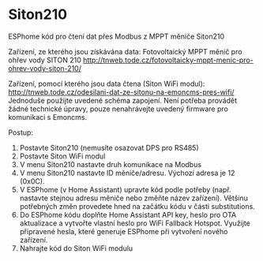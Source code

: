 # Siton210
ESPhome kód pro čtení dat přes Modbus z MPPT měniče Siton210

Zařízení, ze kterého jsou získávána data:
Fotovoltaický MPPT měnič pro ohřev vody SITON 210
http://tnweb.tode.cz/fotovoltaicky-mppt-menic-pro-ohrev-vody-siton-210/

Zařízení, pomocí kterého jsou data čtena (Siton WiFi modul):
http://tnweb.tode.cz/odesilani-dat-ze-sitonu-na-emoncms-pres-wifi/
Jednoduše použijte uvedené schéma zapojení. Není potřeba provádět žádné technické úpravy, pouze nenahrávejte uvedený firmware pro komunikaci s Emoncms.

Postup:
1. Postavte Siton210 (nemusíte osazovat DPS pro RS485)
2. Postavte Siton WiFi modul
3. V menu Siton210 nastavte druh komunikace na Modbus
4. V menu Siton210 nastavte ID měniče/adresu. Výchozí adresa je 12 (0x0C).
5. V ESPhome (v Home Assistant) upravte kód podle potřeby (např. nastavte stejnou adresu měniče nebo změňte název zařízení). Většinu potřebných změn provedete hned na začátku kódu v části substitutions.
6. Do ESPhome kódu doplňte Home Assistant API key, heslo pro OTA aktualizace a vytvořte vlastní heslo pro WiFi Fallback Hotspot. Využijte připravené hesla, které generuje ESPhome při vytvoření nového zařízení.
7. Nahrajte kód do Siton WiFi modulu

